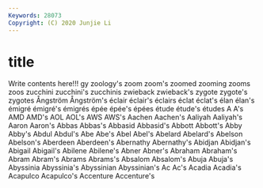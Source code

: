 ```yaml
---
Keywords: 28073
Copyright: (C) 2020 Junjie Li
---
```


# title

Write contents here!!!
gy 
zoology's 
zoom 
zoom's 
zoomed
zooming 
zooms 
zoos 
zucchini 
zucchini's 
zucchinis 
zwieback 
zwieback's 
zygote 
zygote's
zygotes 
Ångström 
Ångström's 
éclair 
éclair's 
éclairs 
éclat 
éclat's 
élan 
élan's
émigré 
émigré's 
émigrés 
épée 
épée's 
épées 
étude 
étude's 
études 
A
A's 
AMD 
AMD's 
AOL 
AOL's 
AWS 
AWS's 
Aachen 
Aachen's 
Aaliyah
Aaliyah's 
Aaron 
Aaron's 
Abbas 
Abbas's 
Abbasid 
Abbasid's 
Abbott 
Abbott's 
Abby
Abby's 
Abdul 
Abdul's 
Abe 
Abe's 
Abel 
Abel's 
Abelard 
Abelard's 
Abelson
Abelson's 
Aberdeen 
Aberdeen's 
Abernathy 
Abernathy's 
Abidjan 
Abidjan's 
Abigail 
Abigail's 
Abilene
Abilene's 
Abner 
Abner's 
Abraham 
Abraham's 
Abram 
Abram's 
Abrams 
Abrams's 
Absalom
Absalom's 
Abuja 
Abuja's 
Abyssinia 
Abyssinia's 
Abyssinian 
Abyssinian's 
Ac 
Ac's 
Acadia
Acadia's 
Acapulco 
Acapulco's 
Accenture 
Accenture's 
